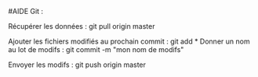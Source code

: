 #AIDE Git :

Récupérer les données : git pull origin master

Ajouter les fichiers modifiés au prochain commit : git add *
Donner un nom au lot de modifs : git commit -m "mon nom de modifs"

Envoyer les modifs : git push origin master
